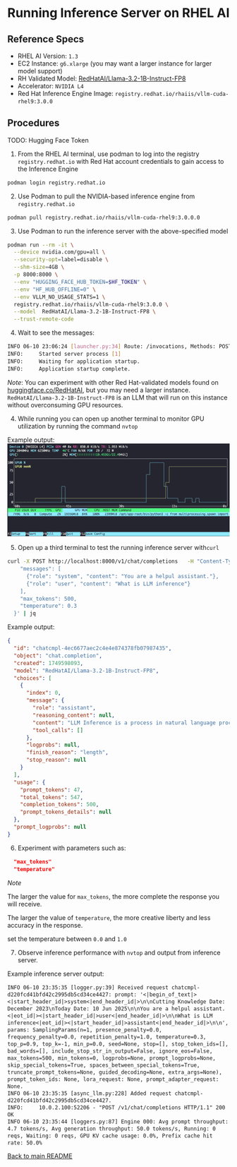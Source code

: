 # Running Inference Server on RHEL AI

## Reference Specs

- RHEL AI Version: `1.3`
- EC2 Instance: `g6.xlarge` (you may want a larger instance for larger model support)
- RH Validated Model: [RedHatAI/Llama-3.2-1B-Instruct-FP8](https://huggingface.co/RedHatAI/Llama-3.2-1B-Instruct-FP8)
- Accelerator: `NVIDIA L4`
- Red Hat Inference Engine Image: `registry.redhat.io/rhaiis/vllm-cuda-rhel9:3.0.0`

## Procedures

TODO: Hugging Face Token

1. From the RHEL AI terminal, use podman to log into the registry `registry.redhat.io` with Red Hat account credentials to gain access to the Inference Engine

```bash
podman login registry.redhat.io
```

2. Use Podman to pull the NVIDIA-based inference engine from `registry.redhat.io`

```bash
podman pull registry.redhat.io/rhaiis/vllm-cuda-rhel9:3.0.0.0
```

3. Use Podman to run the inference server with the above-specified model

```bash
podman run --rm -it \
  --device nvidia.com/gpu=all \
  --security-opt=label=disable \
  --shm-size=4GB \
  -p 8000:8000 \
  --env "HUGGING_FACE_HUB_TOKEN=$HF_TOKEN" \
  --env "HF_HUB_OFFLINE=0" \
  --env VLLM_NO_USAGE_STATS=1 \
  registry.redhat.io/rhaiis/vllm-cuda-rhel9:3.0.0 \
  --model  RedHatAI/Llama-3.2-1B-Instruct-FP8 \
  --trust-remote-code
```
4. Wait to see the messages:

```bash
INFO 06-10 23:06:24 [launcher.py:34] Route: /invocations, Methods: POST
INFO:     Started server process [1]
INFO:     Waiting for application startup.
INFO:     Application startup complete.
```

*Note*: You can experiment with other Red Hat-validated models found on [huggingface.co/RedHatAI](https://huggingface.co/RedHatAI), but you may need a larger instance. `RedHatAI/Llama-3.2-1B-Instruct-FP8` is an LLM that will run on this instance without overconsuming GPU resources.

4. While running you can open up another terminal to monitor GPU utilization by running the command `nvtop`

Example output:
![nvtop output](./img/image01.png)


5. Open up a third terminal to test the running inference server with`curl` 

```bash
curl -X POST http://localhost:8000/v1/chat/completions   -H "Content-Type: application/json"   -d '{
    "messages": [
      {"role": "system", "content": "You are a helpul assistant."},
      {"role": "user", "content": "What is LLM inference"}
    ],
    "max_tokens": 500,
    "temperature": 0.3
  }' | jq

```

Example output:
```json
{
  "id": "chatcmpl-4ec6677aec2c4e4e874378fb07987435",
  "object": "chat.completion",
  "created": 1749598093,
  "model": "RedHatAI/Llama-3.2-1B-Instruct-FP8",
  "choices": [
    {
      "index": 0,
      "message": {
        "role": "assistant",
        "reasoning_content": null,
        "content": "LLM Inference is a process in natural language processing (NLP) that involves generating human-like text based on a given input, such as a prompt or a question. It's a key component of large language models (LLMs) like BERT, RoBERTa, and others.\n\nHere's a simplified overview of how LLM inference works:\n\n**What is a Large Language Model (LLM)?**\n\nA Large Language Model (LLM) is a type of artificial intelligence (AI) model that's trained on a massive dataset of text. ...",
        "tool_calls": []
      },
      "logprobs": null,
      "finish_reason": "length",
      "stop_reason": null
    }
  ],
  "usage": {
    "prompt_tokens": 47,
    "total_tokens": 547,
    "completion_tokens": 500,
    "prompt_tokens_details": null
  },
  "prompt_logprobs": null
}
```

6. Experiment with parameters such as:
```json
  "max_tokens" 
  "temperature"
```

*Note*  
  
  The larger the value for `max_tokens`, the more complete the response you will receive.   
   
The larger the value of `temperature`, the more creative liberty and less accuracy in the response.   

set the temperature between `0.0` and `1.0`
  
7. Observe inference performance with `nvtop` and output from inference server.

Example inference server output:
```log
INFO 06-10 23:35:35 [logger.py:39] Received request chatcmpl-d220fcd41bfd42c2995db5cd34ce4427: prompt: '<|begin_of_text|><|start_header_id|>system<|end_header_id|>\n\nCutting Knowledge Date: December 2023\nToday Date: 10 Jun 2025\n\nYou are a helpul assistant.<|eot_id|><|start_header_id|>user<|end_header_id|>\n\nWhat is LLM inference<|eot_id|><|start_header_id|>assistant<|end_header_id|>\n\n', params: SamplingParams(n=1, presence_penalty=0.0, frequency_penalty=0.0, repetition_penalty=1.0, temperature=0.3, top_p=0.9, top_k=-1, min_p=0.0, seed=None, stop=[], stop_token_ids=[], bad_words=[], include_stop_str_in_output=False, ignore_eos=False, max_tokens=500, min_tokens=0, logprobs=None, prompt_logprobs=None, skip_special_tokens=True, spaces_between_special_tokens=True, truncate_prompt_tokens=None, guided_decoding=None, extra_args=None), prompt_token_ids: None, lora_request: None, prompt_adapter_request: None.
INFO 06-10 23:35:35 [async_llm.py:228] Added request chatcmpl-d220fcd41bfd42c2995db5cd34ce4427.
INFO:     10.0.2.100:52206 - "POST /v1/chat/completions HTTP/1.1" 200 OK
INFO 06-10 23:35:44 [loggers.py:87] Engine 000: Avg prompt throughput: 4.7 tokens/s, Avg generation throughput: 50.0 tokens/s, Running: 0 reqs, Waiting: 0 reqs, GPU KV cache usage: 0.0%, Prefix cache hit rate: 50.0%

```

[Back to main README](./README.md)
